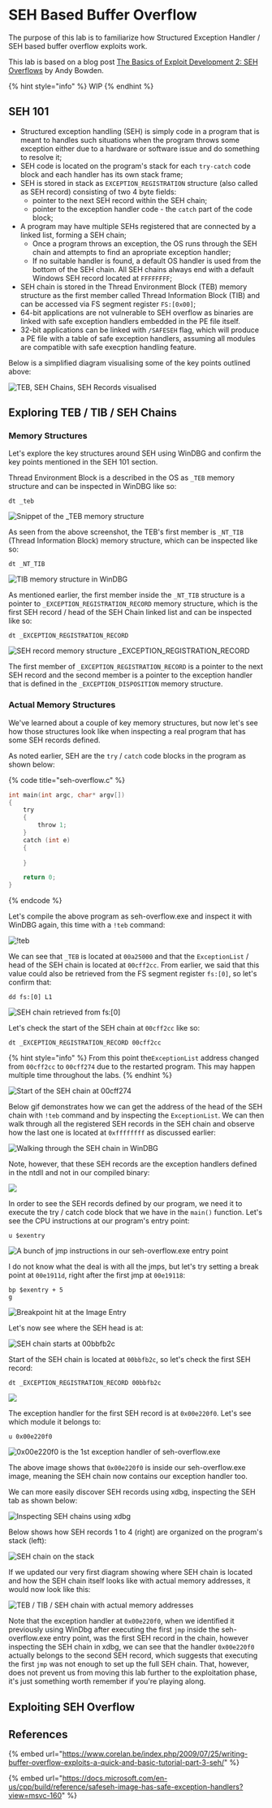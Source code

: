 # SEH Based Buffer Overflow

The purpose of this lab is to familiarize how Structured Exception Handler / SEH based buffer overflow exploits work.

This lab is based on a blog post [The Basics of Exploit Development 2: SEH Overflows](https://www.coalfire.com/the-coalfire-blog/march-2020/the-basics-of-exploit-development-2-seh-overflows) by Andy Bowden.

{% hint style="info" %}
WIP
{% endhint %}

## SEH 101

* Structured exception handling \(SEH\) is simply code in a program that is meant to handles such situations when the program throws some exception either due to a hardware or software issue and do something to resolve it;
* SEH code is located on the program's stack for each `try-catch` code block and each handler has its own stack frame;
* SEH is stored in stack as `EXCEPTION_REGISTRATION` structure \(also called as SEH record\) consisting of two 4 byte fields:
  * pointer to the next SEH record within the SEH chain;
  * pointer to the exception handler code - the `catch` part of the code block;
* A program may have multiple SEHs registered that are connected by a linked list, forming a SEH chain;
  * Once a program throws an exception, the OS runs through the SEH chain and attempts to find an apropriate exception handler;
  * If no suitable handler is found, a default OS handler is used from the bottom of the SEH chain. All SEH chains always end with a default Windows SEH record located at `FFFFFFFF`;
* SEH chain is stored in the Thread Environment Block \(TEB\) memory structure as the first member called Thread Information Block \(TIB\) and can be accessed via FS segment register `FS:[0x00]`;
* 64-bit applications are not vulnerable to SEH overflow as binaries are linked with safe exception handlers embedded in the PE file itself.
* 32-bit applications can be linked with `/SAFESEH` flag, which will produce a PE file with a table of safe exception handlers, assuming all modules are compatible with safe execption handling feature.

Below is a simplified diagram visualising some of the key points outlined above:

![TEB, SEH Chains, SEH Records visualised](../../../.gitbook/assets/image%20%28974%29.png)

## Exploring TEB / TIB / SEH Chains

### Memory Structures

Let's explore the key structures around SEH using WinDBG and confirm the key points mentioned in the SEH 101 section.

Thread Environment Block is a described in the OS as `_TEB` memory structure and can be inspected in WinDBG like so: 

```text
dt _teb
```

![Snippet of the \_TEB memory structure](../../../.gitbook/assets/image%20%28973%29.png)

As seen from the above screenshot, the TEB's first member is `_NT_TIB` \(Thread Information Block\) memory structure, which can be inspected like so:

```text
dt _NT_TIB
```

![TIB memory structure in WinDBG](../../../.gitbook/assets/image%20%28975%29.png)

As mentioned earlier, the first member inside the `_NT_TIB` structure is a pointer to `_EXCEPTION_REGISTRATION_RECORD` memory structure, which is the first SEH record / head of the SEH Chain linked list and can be inspected like so:

```text
dt _EXCEPTION_REGISTRATION_RECORD
```

![SEH record memory structure \_EXCEPTION\_REGISTRATION\_RECORD ](../../../.gitbook/assets/image%20%28976%29.png)

The first member of `_EXCEPTION_REGISTRATION_RECORD` is a pointer to the next SEH record and the second member is a pointer to the exception handler that is defined in the `_EXCEPTION_DISPOSITION` memory structure.

### Actual Memory Structures

We've learned about a couple of key memory structures, but now let's see how those structures look like when inspecting a real program that has some SEH records defined. 

As noted earlier, SEH are the `try` / `catch` code blocks in the program as shown below:

{% code title="seh-overflow.c" %}
```c
int main(int argc, char* argv[]) 
{
    try
    {
        throw 1;
    }
    catch (int e)
    {
        
    }

    return 0;
}
```
{% endcode %}

Let's compile the above program as seh-overflow.exe and inspect it with WinDBG again, this time with a `!teb` command:

![!teb](../../../.gitbook/assets/image%20%28978%29.png)

We can see that `_TEB` is located at `00a25000` and that the `ExceptionList` / head of the SEH chain is located at `00cff2cc`. From earlier, we said that this value could also be retrieved from the FS segment register `fs:[0]`, so let's confirm that:

```text
dd fs:[0] L1
```

![SEH chain retrieved from fs:\[0\]](../../../.gitbook/assets/image%20%28971%29.png)

Let's check the start of the SEH chain at `00cff2cc` like so:

```text
dt _EXCEPTION_REGISTRATION_RECORD 00cff2cc
```

{% hint style="info" %}
From this point the`ExceptionList` address changed from `00cff2cc` to `00cff274` due to the restarted program. This may happen multiple time throughout the labs.
{% endhint %}

![Start of the SEH chain at 00cff274](../../../.gitbook/assets/image%20%28981%29.png)

Below gif demonstrates how we can get the address of the head of the SEH chain with `!teb` command and by inspecting the `ExceptionList`. We can then walk through all the registered SEH records in the SEH chain and observe how the last one is located at `0xffffffff` as discussed earlier:

![Walking through the SEH chain in WinDBG](../../../.gitbook/assets/teb-seh-chain.gif)

Note, however, that these SEH records are the exception handlers defined in the ntdll and not in our compiled binary:

![](../../../.gitbook/assets/image%20%28984%29.png)

In order to see the SEH records defined by our program, we need it to execute the try / catch code block that we have in the `main()` function. Let's see the CPU instructions at our program's entry point:

```text
u $exentry
```

![A bunch of jmp instructions in our seh-overflow.exe entry point](../../../.gitbook/assets/image%20%28988%29.png)

I do not know what the deal is with all the jmps, but let's try setting a break point at `00e1911d`, right after the first jmp at `00e19118`:

```text
bp $exentry + 5
g
```

![Breakpoint hit at the Image Entry](../../../.gitbook/assets/image%20%28985%29.png)

Let's now see where the SEH head is at:

![SEH chain starts at 00bbfb2c](../../../.gitbook/assets/image%20%28983%29.png)

Start of the SEH chain is located at `00bbfb2c`, so let's check the first SEH record:

```text
dt _EXCEPTION_REGISTRATION_RECORD 00bbfb2c
```

![](../../../.gitbook/assets/image%20%28979%29.png)

The exception handler for the first SEH record is at `0x00e220f0`. Let's see which module it belongs to:

```text
u 0x00e220f0
```

![0x00e220f0 is the 1st exception handler of seh-overflow.exe](../../../.gitbook/assets/image%20%28986%29.png)

The above image shows that `0x00e220f0` is inside our seh-overflow.exe image, meaning the SEH chain now contains our exception handler too.

We can more easily discover SEH records using xdbg, inspecting the SEH tab as shown below:

![Inspecting SEH chains using xdbg](../../../.gitbook/assets/image%20%28982%29.png)

Below shows how SEH records 1 to 4 \(right\) are organized on the program's stack \(left\):

![SEH chain on the stack](../../../.gitbook/assets/image%20%28980%29.png)

If we updated our very first diagram showing where SEH chain is located and how the SEH chain itself looks like with actual memory addresses, it would now look like this:

![TEB / TIB / SEH chain with actual memory addresses](../../../.gitbook/assets/image%20%28989%29.png)

Note that the exception handler at `0x00e220f0`, when we identified it previously using WinDbg after executing the first `jmp` inside the seh-overflow.exe entry point, was the first SEH record in the chain, however inspecting the SEH chain in xdbg, we can see that the handler `0x00e220f0` actually belongs to the second SEH record, which suggests that executing the first `jmp` was not enough to set up the full SEH chain. That, however, does not prevent us from moving this lab further to the exploitation phase, it's just something worth remember if you're playing along.

## Exploiting SEH Overflow



## References

{% embed url="https://www.corelan.be/index.php/2009/07/25/writing-buffer-overflow-exploits-a-quick-and-basic-tutorial-part-3-seh/" %}

{% embed url="https://docs.microsoft.com/en-us/cpp/build/reference/safeseh-image-has-safe-exception-handlers?view=msvc-160" %}



